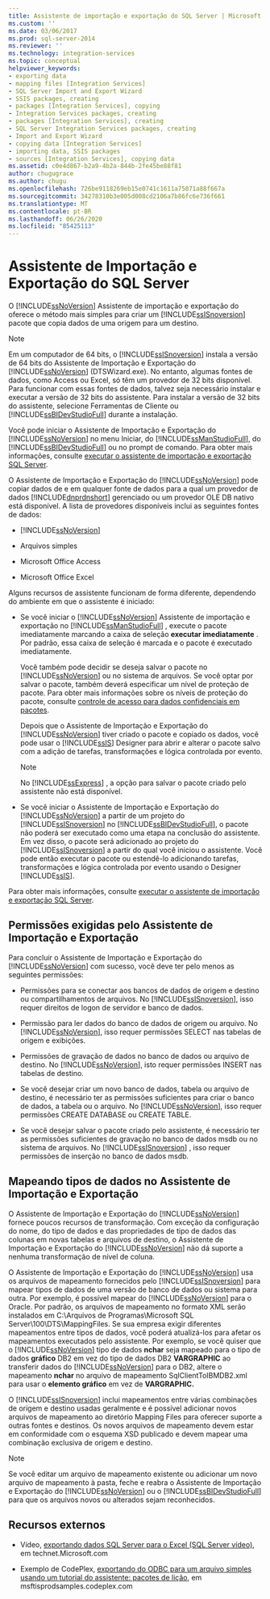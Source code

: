 ```yaml
---
title: Assistente de importação e exportação do SQL Server | Microsoft Docs
ms.custom: ''
ms.date: 03/06/2017
ms.prod: sql-server-2014
ms.reviewer: ''
ms.technology: integration-services
ms.topic: conceptual
helpviewer_keywords:
- exporting data
- mapping files [Integration Services]
- SQL Server Import and Export Wizard
- SSIS packages, creating
- packages [Integration Services], copying
- Integration Services packages, creating
- packages [Integration Services], creating
- SQL Server Integration Services packages, creating
- Import and Export Wizard
- copying data [Integration Services]
- importing data, SSIS packages
- sources [Integration Services], copying data
ms.assetid: c0e4d867-b2a9-4b2a-844b-2fe45be88f81
author: chugugrace
ms.author: chugu
ms.openlocfilehash: 726be9118269eb15e0741c1611a75071a88f667a
ms.sourcegitcommit: 34278310b3e005d008cd2106a7b86fc6e736f661
ms.translationtype: MT
ms.contentlocale: pt-BR
ms.lasthandoff: 06/26/2020
ms.locfileid: "85425113"
---
```

# <a name="sql-server-import-and-export-wizard"></a>Assistente de Importação e Exportação do SQL Server
  O [!INCLUDE[ssNoVersion](../../includes/ssnoversion-md.md)] Assistente de importação e exportação do oferece o método mais simples para criar um [!INCLUDE[ssISnoversion](../../includes/ssisnoversion-md.md)] pacote que copia dados de uma origem para um destino.  
  
> [!NOTE]  
>  Em um computador de 64 bits, o [!INCLUDE[ssISnoversion](../../includes/ssisnoversion-md.md)] instala a versão de 64 bits do Assistente de Importação e Exportação do [!INCLUDE[ssNoVersion](../../includes/ssnoversion-md.md)] (DTSWizard.exe). No entanto, algumas fontes de dados, como Access ou Excel, só têm um provedor de 32 bits disponível. Para funcionar com essas fontes de dados, talvez seja necessário instalar e executar a versão de 32 bits do assistente. Para instalar a versão de 32 bits do assistente, selecione Ferramentas de Cliente ou [!INCLUDE[ssBIDevStudioFull](../../includes/ssbidevstudiofull-md.md)] durante a instalação.  
  
 Você pode iniciar o Assistente de Importação e Exportação do [!INCLUDE[ssNoVersion](../../includes/ssnoversion-md.md)] no menu Iniciar, do [!INCLUDE[ssManStudioFull](../../includes/ssmanstudiofull-md.md)], do [!INCLUDE[ssBIDevStudioFull](../../includes/ssbidevstudiofull-md.md)] ou no prompt de comando. Para obter mais informações, consulte [executar o assistente de importação e exportação SQL Server](start-the-sql-server-import-and-export-wizard.md).  
  
 O Assistente de Importação e Exportação do [!INCLUDE[ssNoVersion](../../includes/ssnoversion-md.md)] pode copiar dados de e em qualquer fonte de dados para a qual um provedor de dados [!INCLUDE[dnprdnshort](../../includes/dnprdnshort-md.md)] gerenciado ou um provedor OLE DB nativo está disponível. A lista de provedores disponíveis inclui as seguintes fontes de dados:  
  
-   [!INCLUDE[ssNoVersion](../../includes/ssnoversion-md.md)]  
  
-   Arquivos simples  
  
-   Microsoft Office Access  
  
-   Microsoft Office Excel  
  
 Alguns recursos de assistente funcionam de forma diferente, dependendo do ambiente em que o assistente é iniciado:  
  
-   Se você iniciar o [!INCLUDE[ssNoVersion](../../includes/ssnoversion-md.md)] Assistente de importação e exportação no [!INCLUDE[ssManStudioFull](../../includes/ssmanstudiofull-md.md)] , execute o pacote imediatamente marcando a caixa de seleção **executar imediatamente** . Por padrão, essa caixa de seleção é marcada e o pacote é executado imediatamente.  
  
     Você também pode decidir se deseja salvar o pacote no [!INCLUDE[ssNoVersion](../../includes/ssnoversion-md.md)] ou no sistema de arquivos. Se você optar por salvar o pacote, também deverá especificar um nível de proteção de pacote. Para obter mais informações sobre os níveis de proteção do pacote, consulte [controle de acesso para dados confidenciais em pacotes](../security/access-control-for-sensitive-data-in-packages.md).  
  
     Depois que o Assistente de Importação e Exportação do [!INCLUDE[ssNoVersion](../../includes/ssnoversion-md.md)] tiver criado o pacote e copiado os dados, você pode usar o [!INCLUDE[ssIS](../../includes/ssis-md.md)] Designer para abrir e alterar o pacote salvo com a adição de tarefas, transformações e lógica controlada por evento.  
  
    > [!NOTE]  
    >  No [!INCLUDE[ssExpress](../../includes/ssexpress-md.md)] , a opção para salvar o pacote criado pelo assistente não está disponível.  
  
-   Se você iniciar o Assistente de Importação e Exportação do [!INCLUDE[ssNoVersion](../../includes/ssnoversion-md.md)] a partir de um projeto do [!INCLUDE[ssISnoversion](../../includes/ssisnoversion-md.md)] no [!INCLUDE[ssBIDevStudioFull](../../includes/ssbidevstudiofull-md.md)], o pacote não poderá ser executado como uma etapa na conclusão do assistente. Em vez disso, o pacote será adicionado ao projeto do [!INCLUDE[ssISnoversion](../../includes/ssisnoversion-md.md)] a partir do qual você iniciou o assistente. Você pode então executar o pacote ou estendê-lo adicionando tarefas, transformações e lógica controlada por evento usando o Designer [!INCLUDE[ssIS](../../includes/ssis-md.md)].  
  
 Para obter mais informações, consulte [executar o assistente de importação e exportação SQL Server](start-the-sql-server-import-and-export-wizard.md).  
  
## <a name="permissions-required-by-the-import-and-export-wizard"></a>Permissões exigidas pelo Assistente de Importação e Exportação  
 Para concluir o Assistente de Importação e Exportação do [!INCLUDE[ssNoVersion](../../includes/ssnoversion-md.md)] com sucesso, você deve ter pelo menos as seguintes permissões:  
  
-   Permissões para se conectar aos bancos de dados de origem e destino ou compartilhamentos de arquivos. No [!INCLUDE[ssISnoversion](../../includes/ssisnoversion-md.md)], isso requer direitos de logon de servidor e banco de dados.  
  
-   Permissão para ler dados do banco de dados de origem ou arquivo. No [!INCLUDE[ssNoVersion](../../includes/ssnoversion-md.md)], isso requer permissões SELECT nas tabelas de origem e exibições.  
  
-   Permissões de gravação de dados no banco de dados ou arquivo de destino. No [!INCLUDE[ssNoVersion](../../includes/ssnoversion-md.md)], isto requer permissões INSERT nas tabelas de destino.  
  
-   Se você desejar criar um novo banco de dados, tabela ou arquivo de destino, é necessário ter as permissões suficientes para criar o banco de dados, a tabela ou o arquivo. No [!INCLUDE[ssNoVersion](../../includes/ssnoversion-md.md)], isso requer permissões CREATE DATABASE ou CREATE TABLE.  
  
-   Se você desejar salvar o pacote criado pelo assistente, é necessário ter as permissões suficientes de gravação no banco de dados msdb ou no sistema de arquivos. No [!INCLUDE[ssISnoversion](../../includes/ssisnoversion-md.md)] , isso requer permissões de inserção no banco de dados msdb.  
  
## <a name="mapping-data-types-in-the-import-and-export-wizard"></a>Mapeando tipos de dados no Assistente de Importação e Exportação  
 O Assistente de Importação e Exportação do [!INCLUDE[ssNoVersion](../../includes/ssnoversion-md.md)] fornece poucos recursos de transformação. Com exceção da configuração do nome, do tipo de dados e das propriedades de tipo de dados das colunas em novas tabelas e arquivos de destino, o Assistente de Importação e Exportação do [!INCLUDE[ssNoVersion](../../includes/ssnoversion-md.md)] não dá suporte a nenhuma transformação de nível de coluna.  
  
 O Assistente de Importação e Exportação do [!INCLUDE[ssNoVersion](../../includes/ssnoversion-md.md)] usa os arquivos de mapeamento fornecidos pelo [!INCLUDE[ssISnoversion](../../includes/ssisnoversion-md.md)] para mapear tipos de dados de uma versão de banco de dados ou sistema para outra. Por exemplo, é possível mapear do [!INCLUDE[ssNoVersion](../../includes/ssnoversion-md.md)] para o Oracle. Por padrão, os arquivos de mapeamento no formato XML serão instalados em C:\Arquivos de Programas\Microsoft SQL Server\100\DTS\MappingFiles. Se sua empresa exigir diferentes mapeamentos entre tipos de dados, você poderá atualizá-los para afetar os mapeamentos executados pelo assistente. Por exemplo, se você quiser que o [!INCLUDE[ssNoVersion](../../includes/ssnoversion-md.md)] tipo de dados **nchar** seja mapeado para o tipo de dados **gráfico** DB2 em vez do tipo de dados DB2 **VARGRAPHIC** ao transferir dados do [!INCLUDE[ssNoVersion](../../includes/ssnoversion-md.md)] para o DB2, altere o mapeamento **nchar** no arquivo de mapeamento SqlClientToIBMDB2.xml para usar o **elemento gráfico** em vez de **VARGRAPHIC.**  
  
 O [!INCLUDE[ssISnoversion](../../includes/ssisnoversion-md.md)] inclui mapeamentos entre várias combinações de origem e destino usadas geralmente e é possível adicionar novos arquivos de mapeamento ao diretório Mapping Files para oferecer suporte a outras fontes e destinos. Os novos arquivos de mapeamento devem estar em conformidade com o esquema XSD publicado e devem mapear uma combinação exclusiva de origem e destino.  
  
> [!NOTE]  
>  Se você editar um arquivo de mapeamento existente ou adicionar um novo arquivo de mapeamento à pasta, feche e reabra o Assistente de Importação e Exportação do [!INCLUDE[ssNoVersion](../../includes/ssnoversion-md.md)] ou o [!INCLUDE[ssBIDevStudioFull](../../includes/ssbidevstudiofull-md.md)] para que os arquivos novos ou alterados sejam reconhecidos.  
  
## <a name="external-resources"></a>Recursos externos  
  
-   Vídeo, [exportando dados SQL Server para o Excel (SQL Server vídeo)](https://go.microsoft.com/fwlink/?LinkID=200975), em technet.Microsoft.com  
  
-   Exemplo de CodePlex, [exportando do ODBC para um arquivo simples usando um tutorial do assistente: pacotes de lição](https://go.microsoft.com/fwlink/?LinkId=217657), em msftisprodsamples.codeplex.com  
  
  
